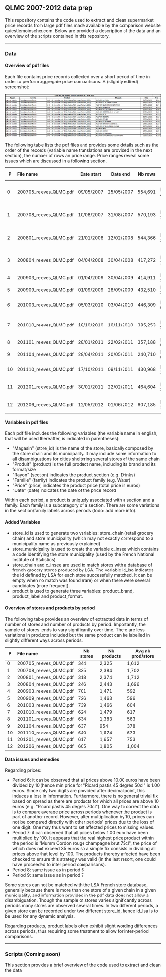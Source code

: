 ## QLMC 2007-2012 data prep

This repository contains the code used to extract and clean supermarket price records from large pdf files made available by the comparison website quiestlemoinscher.com. Below are provided a description of the data and an overview of the scripts contained in this repository.

--------------------

### Data

#### Overview of pdf files

Each file contains price records collected over a short period of time in order to perform aggregate price comparisons. A (slightly edited) screenshot:

![qlmc_pdf_201003_screenshot](qlmc_pdf_201003_screenshot.jpg)

The following table lists the pdf files and provides some details such as the order of the records (variable name translations are provided in the next section), the number of rows an price range. Price ranges reveal some issues which are discussed in a following section.

|P  | File name                 |  Date start |    Date end |  Nb rows | Price range   | Ordered by                    |
|---|:--------------------------|-------------|-------------|----------|---------------|-------------------------------|
|0  | 200705\_releves\_QLMC.pdf |  09/05/2007 |  25/05/2007 |  554,691 | [0.28; 45.99] | Rayon Famille Produit Magasin |
|1  | 200708\_releves\_QLMC.pdf |  10/08/2007 |  31/08/2007 |  570,193 | [0.25; 26.95] | Rayon Famille Produit Magasin |
|2  | 200801\_releves\_QLMC.pdf |  21/01/2008 |  12/02/2008 |  544,366 | [0.15; 31.52] | Rayon Famille Produit Magasin |
|3  | 200804\_releves\_QLMC.pdf |  04/04/2008 |  30/04/2008 |  417,272 | [0.16; 28.38] | Rayon Famille Produit Magasin |
|4  | 200903\_releves\_QLMC.pdf |  01/04/2009 |  30/04/2009 |  414,911 | [0.36; 22.23] | No order                      |
|5  | 200909\_releves\_QLMC.pdf |  01/09/2009 |  28/09/2009 |  432,510 | [0.30; 31.46] | Magasin Produit               |
|6  | 201003\_releves\_QLMC.pdf |  05/03/2010 |  03/04/2010 |  446,309 | [0.30; 09.99] | Produit Magasin (Chaine)      |
|7  | 201010\_releves\_QLMC.pdf |  18/10/2010 |  16/11/2010 |  385,253 | [1.00; 99.00] | Rayon Famille Produit Magasin |
|8  | 201101\_releves\_QLMC.pdf |  28/01/2011 |  22/02/2011 |  357,188 | [0.37; 09.99] | Rayon                         |
|9  | 201104\_releves\_QLMC.pdf |  28/04/2011 |  20/05/2011 |  240,710 | [0.31; 09.99] | Produit                       |
|10 | 201110\_releves\_QLMC.pdf |  17/10/2011 |  09/11/2011 |  430,968 | [0.16; 35.02] | Rayon Famille Produit         |
|11 | 201201\_releves\_QLMC.pdf |  30/01/2011 |  22/02/2011 |  464,604 | [0.15; 34.99] | Rayon Famille Produit         |
|12 | 201206\_releves\_QLMC.pdf |  12/05/2012 |  01/06/2012 |  607,185 | [0.16; 29.14] | Rayon Famille Produit         |

#### Variables in pdf files

Each pdf file includes the following variables (the variable name in english, that will be used thereafter, is indicated in parentheses):
- "Magasin" (store\_id) is the name of the store, basically composed by the store chain and its municipality. It may include some information to all disambiguations for cities sheltering several stores of the same chain
- "Produit" (product) is the full product name, including its brand and its format/size
- "Rayon" (section) indicates the product section (e.g. Drinks)
- "Famille" (family) indicates the product family (e.g. Water)
- "Price" (price) indicates the product price (total price in euros)
- "Date" (date) indicates the date of the price record

Within each period, a product is uniquely associated with a section and a family. Each family is a subcategory of a section.  There are some variations in the section/family labels across periods (todo: add more info).

#### Added Variables

- store\_id is used to generate two variables: store\_chain (retail grocery chain) and store municipality (which may not exactly correspond to a municipality name as previously explained)
- store\_municipality is used to create the variable c\_insee which contains a code identifying the store municipality (used by the French National Institute of Statistics)
- store\_chain and c\_insee are used to match stores with a database of french grocery stores produced by LSA. The variable id\_lsa indicates the id defined by LSA for each store successfully matched. It can be empty when no match was found (rare) or when there were several candidates (more frequent).
- product is used to generate three variables: product\_brand, product\_label and product\_format.

#### Overview of stores and products by period

The following table provides an overview of extracted data in terms of number of stores and number of products by period. Importantly, the sample of stores tends to vary significantly over time. There are less variations in products included but the same product can be labelled in slightly different ways across periods.


|  P | File name                 |  Nb stores |  Nb products |  Avg nb prod/store |
|----|:--------------------------|------------|--------------|--------------------|
|  0 | 200705\_releves\_QLMC.pdf |        344 |        2,325 |       1,612        |
|  1 | 200708\_releves\_QLMC.pdf |        335 |        2,384 |       1,702        | 
|  2 | 200801\_releves\_QLMC.pdf |        318 |        2,374 |       1,712        | 
|  3 | 200804\_releves\_QLMC.pdf |        246 |        2,443 |       1,696        | 
|  4 | 200903\_releves\_QLMC.pdf |        701 |        1,471 |         592        | 
|  5 | 200909\_releves\_QLMC.pdf |        726 |        1,463 |         596        | 
|  6 | 201003\_releves\_QLMC.pdf |        739 |        1,466 |         604        | 
|  7 | 201010\_releves\_QLMC.pdf |        624 |        1,479 |         617        | 
|  8 | 201101\_releves\_QLMC.pdf |        634 |        1,383 |         563        | 
|  9 | 201104\_releves\_QLMC.pdf |        637 |          954 |         378        | 
| 10 | 201110\_releves\_QLMC.pdf |        640 |        1,674 |         673        | 
| 11 | 201201\_releves\_QLMC.pdf |        617 |        1,657 |         753        | 
| 12 | 201206\_releves\_QLMC.pdf |        605 |        1,805 |       1,004        | 

#### Data issues and remedies

Regarding prices:

- Period 6: it can be observed that all prices above 10.00 euros have been divided by 10 (hence min price for "Ricard pastis 45 degrés 50cl" is 1.00 euros. Since only two digits are provided after decimal point, this induces a loss in information. Furthermore, there is no general trivial fix based on spread as there are products for which all prices are above 10 euros (e.g. "Ricard pastis 45 degrés 70cl"). One way to correct the data is to compare average price across periods whenever the product is part of another record. However, after multiplication by 10, prices can not be compared directly with other periods' prices due to the loss of one digit. One may thus want to set affected prices to missing values.
- Period 7:  it can observed that all prices below 1.00 euro have been multiplied by 100. It appears that the real highest price product within the period is "Mumm Cordon rouge champagne brut 75cl", the price of which does not exceed 35 euros so a simple fix consists in dividing all prices above that level by 100. The products thereby affected have been checked to ensure this strategy was valid (in the last resort, one could have proceeded to inter period comparisons).
- Period 8: same issue as in period 6
- Period 9: same issue as in period 7

Some stores can not be matched with the LSA French store database, generally because there is more than one store of a given chain in a given municipality, and information provided in the pdf data does not allow a disambiguation. Though the sample of stores varies significantly across periods many stores are observed several times. In two different periods, a given store can be recorded under two different store\_id, hence id_lsa is to be used for any dynamic analysis.

Regarding products, product labels often exhibit slight wording differences across periods, thus requiring some treatment to allow for inter-period comparisons.

-------------------

### Scripts (Coming soon)

This section provides a brief overview of the code used to extract and clean the data
